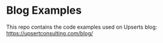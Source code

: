 # Blog Examples

This repo contains the code examples used on Upserts blog:
https://upsertconsulting.com/blog/

